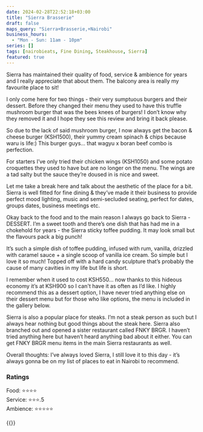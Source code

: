 ```yaml
---
date: 2024-02-28T22:52:18+03:00
title: "Sierra Brasserie"
draft: false
maps_query: "Sierra+Brasserie,+Nairobi"
business_hours:
  - "Mon - Sun: 11am - 10pm"
series: []
tags: [nairobieats, Fine Dining, Steakhouse, Sierra]
featured: true
---
```


Sierra has maintained their quality of food, service & ambience for years and I really appreciate that about them. The balcony area is really my favourite place to sit!

I only come here for two things - their very sumptuous burgers and their dessert. Before they changed their menu they used to have this truffle mushroom burger that was the bees knees of burgers! I don’t know why they removed it and I hope they see this review and bring it back please.

So due to the lack of said mushroom burger, I now always get the bacon & cheese burger (KSH1500), their yummy cream spinach & chips because waru is life:) This burger guys… that wagyu x boran beef combo is perfection.

For starters I’ve only tried their chicken wings (KSH1050) and some potato croquettes they used to have but are no longer on the menu. The wings are a tad salty but the sauce they’re doused in is nice and sweet.

Let me take a break here and talk about the aesthetic of the place for a bit. Sierra is well fitted for fine dining & they’ve made it their business to provide perfect mood lighting, music and semi-secluded seating, perfect for dates, groups dates, business meetings etc.

Okay back to the food and to the main reason I always go back to Sierra - DESSERT. I’m a sweet tooth and there’s one dish that has had me in a chokehold for years - the Sierra sticky toffee pudding. It may look small but the flavours pack a big punch!

It’s such a simple dish of toffee pudding, infused with rum, vanilla, drizzled with caramel sauce + a single scoop of vanilla ice cream. So simple but I love it so much! Topped off with a hard candy sculpture that’s probably the cause of many cavities in my life but life is short.

I remember when it used to cost KSH550… now thanks to this hideous economy it’s at KSH900 so I can't have it as often as I’d like. I highly recommend this as a dessert option, I have never tried anything else on their dessert menu but for those who like options, the menu is included in the gallery below.

Sierra is also a popular place for steaks. I’m not a steak person as such but I always hear nothing but good things about the steak here. Sierra also branched out and opened a sister restaurant called FNKY BRGR. I haven’t tried anything here but haven’t heard anything bad about it either. You can get FNKY BRGR menu items in the main Sierra restaurants as well.

Overall thoughts: I’ve always loved Sierra, I still love it to this day - it’s always gonna be on my list of places to eat in Nairobi to recommend.

### Ratings

Food: ⭐️⭐️⭐️⭐️<br>
Service: ⭐️⭐️⭐️.5<br>
Ambience: ⭐️⭐️⭐️⭐️⭐️<br>

{{<remote-image-gallery key="sierra-brasserie">}}
